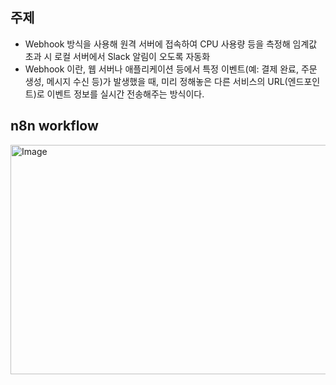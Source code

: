 ## 주제 
- Webhook 방식을 사용해 원격 서버에 접속하여 CPU 사용량 등을 측정해 임계값 초과 시 로컬 서버에서 Slack 알림이 오도록 자동화
- Webhook 이란, 웹 서버나 애플리케이션 등에서 특정 이벤트(예: 결제 완료, 주문 생성, 메시지 수신 등)가 발생했을 때, 미리 정해놓은 다른 서비스의 URL(엔드포인트)로 이벤트 정보를 실시간 전송해주는 방식이다. 

## n8n workflow 

<img width="1082" height="367" alt="Image" src="https://github.com/user-attachments/assets/684ccf61-f981-434a-874f-83e6cea031d6" />
